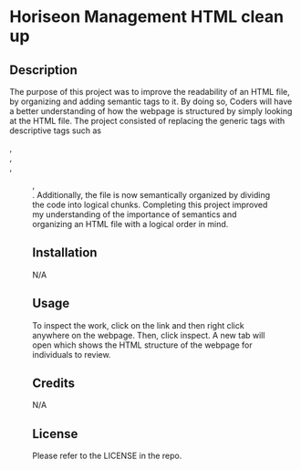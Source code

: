 # Horiseon Management HTML clean up


## Description

The purpose of this project was to improve the readability of an HTML file, by organizing and adding semantic tags to it. By doing so, Coders will have a better understanding of how the webpage is structured by simply looking at the HTML file.
The project consisted of replacing the generic tags with descriptive tags such as <footer>, <main>, <section>, <figure>, <figcaption>. Additionally, the file is now semantically organized by dividing the code into logical chunks.
Completing this project improved my understanding of the importance of semantics and organizing an HTML file with a logical order in mind.

## Installation 

N/A

## Usage

To inspect the work, click on the link and then right click anywhere on the webpage. Then, click inspect. A new tab will open which shows the HTML structure of the webpage for individuals to review. 

## Credits

N/A

## License

Please refer to the LICENSE in the repo.
